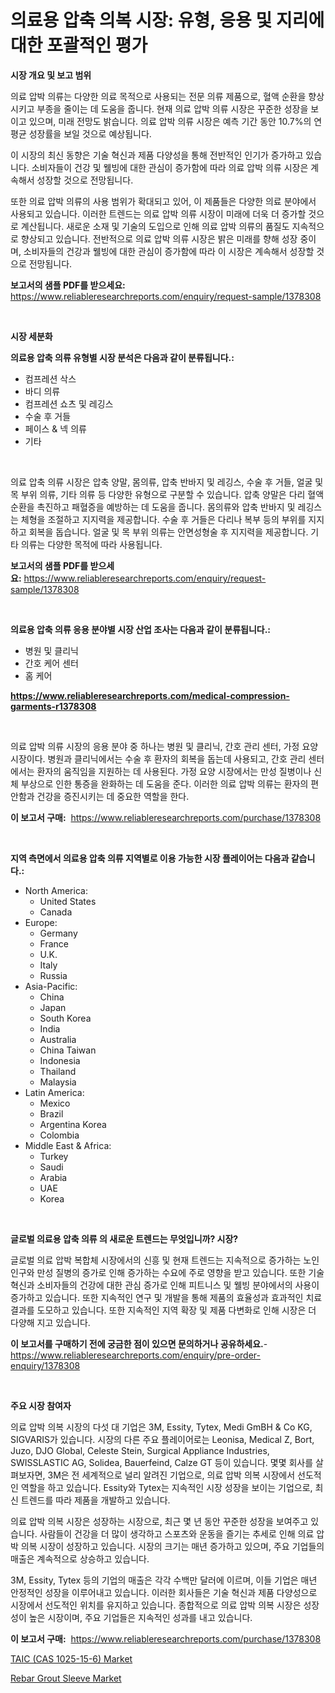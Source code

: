 <p><h1>의료용 압축 의복 시장: 유형, 응용 및 지리에 대한 포괄적인 평가</h1></p><p><strong>시장 개요 및 보고 범위</strong></p>
<p><p>의료 압박 의류는 다양한 의료 목적으로 사용되는 전문 의류 제품으로, 혈액 순환을 향상시키고 부종을 줄이는 데 도움을 줍니다. 현재 의료 압박 의류 시장은 꾸준한 성장을 보이고 있으며, 미래 전망도 밝습니다. 의료 압박 의류 시장은 예측 기간 동안 10.7%의 연평균 성장률을 보일 것으로 예상됩니다.</p><p>이 시장의 최신 동향은 기술 혁신과 제품 다양성을 통해 전반적인 인기가 증가하고 있습니다. 소비자들이 건강 및 웰빙에 대한 관심이 증가함에 따라 의료 압박 의류 시장은 계속해서 성장할 것으로 전망됩니다.</p><p>또한 의료 압박 의류의 사용 범위가 확대되고 있어, 이 제품들은 다양한 의료 분야에서 사용되고 있습니다. 이러한 트렌드는 의료 압박 의류 시장이 미래에 더욱 더 증가할 것으로 계산됩니다. 새로운 소재 및 기술의 도입으로 인해 의료 압박 의류의 품질도 지속적으로 향상되고 있습니다. 전반적으로 의료 압박 의류 시장은 밝은 미래를 향해 성장 중이며, 소비자들의 건강과 웰빙에 대한 관심이 증가함에 따라 이 시장은 계속해서 성장할 것으로 전망됩니다.</p></p>
<p><strong>보고서의 샘플 PDF를 받으세요:</strong> <a href="https://www.reliableresearchreports.com/enquiry/request-sample/1378308">https://www.reliableresearchreports.com/enquiry/request-sample/1378308</a></p>
<p>&nbsp;</p>
<p><strong>시장 세분화</strong></p>
<p><strong>의료용 압축 의류 유형별 시장 분석은 다음과 같이 분류됩니다.:</strong></p>
<p><ul><li>컴프레션 삭스</li><li>바디 의류</li><li>컴프레션 쇼츠 및 레깅스</li><li>수술 후 거들</li><li>페이스 & 넥 의류</li><li>기타</li></ul></p>
<p>&nbsp;</p>
<p><p>의료 압축 의류 시장은 압축 양말, 몸의류, 압축 반바지 및 레깅스, 수술 후 거들, 얼굴 및 목 부위 의류, 기타 의류 등 다양한 유형으로 구분할 수 있습니다. 압축 양말은 다리 혈액순환을 촉진하고 패혈증을 예방하는 데 도움을 줍니다. 몸의류와 압축 반바지 및 레깅스는 체형을 조절하고 지지력을 제공합니다. 수술 후 거들은 다리나 복부 등의 부위를 지지하고 회복을 돕습니다. 얼굴 및 목 부위 의류는 안면성형술 후 지지력을 제공합니다. 기타 의류는 다양한 목적에 따라 사용됩니다.</p></p>
<p><strong>보고서의 샘플 PDF를 받으세요:</strong>&nbsp;<a href="https://www.reliableresearchreports.com/enquiry/request-sample/1378308">https://www.reliableresearchreports.com/enquiry/request-sample/1378308</a></p>
<p>&nbsp;</p>
<p><strong> 의료용 압축 의류 응용 분야별 시장 산업 조사는 다음과 같이 분류됩니다.:</strong></p>
<p><ul><li>병원 및 클리닉</li><li>간호 케어 센터</li><li>홈 케어</li></ul></p>
<p><strong><a href="https://www.reliableresearchreports.com/medical-compression-garments-r1378308">https://www.reliableresearchreports.com/medical-compression-garments-r1378308</a></strong></p>
<p>&nbsp;</p>
<p><p>의료 압박 의류 시장의 응용 분야 중 하나는 병원 및 클리닉, 간호 관리 센터, 가정 요양 시장이다. 병원과 클리닉에서는 수술 후 환자의 회복을 돕는데 사용되고, 간호 관리 센터에서는 환자의 움직임을 지원하는 데 사용된다. 가정 요양 시장에서는 만성 질병이나 신체 부상으로 인한 통증을 완화하는 데 도움을 준다. 이러한 의료 압박 의류는 환자의 편안함과 건강을 증진시키는 데 중요한 역할을 한다.</p></p>
<p><strong>이 보고서 구매:</strong>&nbsp; <a href="https://www.reliableresearchreports.com/purchase/1378308">https://www.reliableresearchreports.com/purchase/1378308</a></p>
<p>&nbsp;</p>
<p><strong>지역 측면에서 의료용 압축 의류 지역별로 이용 가능한 시장 플레이어는 다음과 같습니다.:</strong></p>
<p><ul>
    <li>
        North America:
        <ul>
            <li>United States</li>
            <li>Canada</li>
        </ul>
    </li>
    <li>
        Europe:
        <ul>
            <li>Germany</li>
            <li>France</li>
            <li>U.K.</li>
            <li>Italy</li>
            <li>Russia</li>
        </ul>
    </li>
    <li>
        Asia-Pacific:
        <ul>
            <li>China</li>
            <li>Japan</li>
            <li>South Korea</li>
            <li>India</li>
            <li>Australia</li>
            <li>China Taiwan</li>
            <li>Indonesia</li>
            <li>Thailand</li>
            <li>Malaysia</li>
        </ul>
    </li>
    <li>
        Latin America:
        <ul>
            <li>Mexico</li>
            <li>Brazil</li>
            <li>Argentina Korea</li>
            <li>Colombia</li>
        </ul>
    </li>
    <li>
        Middle East & Africa:
        <ul>
            <li>Turkey</li>
            <li>Saudi</li>
            <li>Arabia</li>
            <li>UAE</li>
            <li>Korea</li>
        </ul>
    </li>
    </ul></p>
<p>&nbsp;</p>
<p><strong>글로벌 의료용 압축 의류 의 새로운 트렌드는 무엇입니까? 시장?</strong></p>
<p><p>글로벌 의료 압박 복합체 시장에서의 신흥 및 현재 트렌드는 지속적으로 증가하는 노인 인구와 만성 질병의 증가로 인해 증가하는 수요에 주로 영향을 받고 있습니다. 또한 기술 혁신과 소비자들의 건강에 대한 관심 증가로 인해 피트니스 및 웰빙 분야에서의 사용이 증가하고 있습니다. 또한 지속적인 연구 및 개발을 통해 제품의 효율성과 효과적인 치료 결과를 도모하고 있습니다. 또한 지속적인 지역 확장 및 제품 다변화로 인해 시장은 더 다양해 지고 있습니다.</p></p>
<p><strong>이 보고서를 구매하기 전에 궁금한 점이 있으면 문의하거나 공유하세요.</strong>- <a href="https://www.reliableresearchreports.com/enquiry/pre-order-enquiry/1378308">https://www.reliableresearchreports.com/enquiry/pre-order-enquiry/1378308</a></p>
<p>&nbsp;</p>
<p><strong>주요 시장 참여자</strong></p>
<p><p>의료 압박 의복 시장의 다섯 대 기업은 3M, Essity, Tytex, Medi GmBH & Co KG, SIGVARIS가 있습니다. 시장의 다른 주요 플레이어로는 Leonisa, Medical Z, Bort, Juzo, DJO Global, Celeste Stein, Surgical Appliance Industries, SWISSLASTIC AG, Solidea, Bauerfeind, Calze GT 등이 있습니다. 몇몇 회사를 살펴보자면, 3M은 전 세계적으로 널리 알려진 기업으로, 의료 압박 의복 시장에서 선도적인 역할을 하고 있습니다. Essity와 Tytex는 지속적인 시장 성장을 보이는 기업으로, 최신 트렌드를 따라 제품을 개발하고 있습니다.</p><p>의료 압박 의복 시장은 성장하는 시장으로, 최근 몇 년 동안 꾸준한 성장을 보여주고 있습니다. 사람들이 건강을 더 많이 생각하고 스포츠와 운동을 즐기는 추세로 인해 의료 압박 의복 시장이 성장하고 있습니다. 시장의 크기는 매년 증가하고 있으며, 주요 기업들의 매출은 계속적으로 상승하고 있습니다.</p><p>3M, Essity, Tytex 등의 기업의 매출은 각각 수백만 달러에 이르며, 이들 기업은 매년 안정적인 성장을 이루어내고 있습니다. 이러한 회사들은 기술 혁신과 제품 다양성으로 시장에서 선도적인 위치를 유지하고 있습니다. 종합적으로 의료 압박 의복 시장은 성장성이 높은 시장이며, 주요 기업들은 지속적인 성과를 내고 있습니다.</p></p>
<p><strong>이 보고서 구매:</strong>&nbsp;&nbsp;<a href="https://www.reliableresearchreports.com/purchase/1378308">https://www.reliableresearchreports.com/purchase/1378308</a></p>
<p><p><a href="https://simplistic-meeting-7ee.notion.site/TAIC-CAS-1025-15-6-Market-Analysis-and-Sze-Forecasted-for-period-from-2024-to-2031-1e952cc6b1624ad8ae56bd575c7842b2">TAIC (CAS 1025-15-6) Market</a></p><p><a href="https://github.com/Sinjinluong3e0awx2m195k76/Market-Research-Report-List-2/blob/main/rebar-grout-sleeve-market.md">Rebar Grout Sleeve Market</a></p></p>